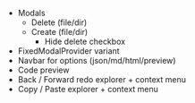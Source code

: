 - Modals
  - Delete (file/dir)
  - Create (file/dir)
    - Hide delete checkbox
- FixedModalProvider variant
- Navbar for options (json/md/html/preview)
- Code preview
- Back / Forward redo explorer + context menu
- Copy / Paste explorer + context menu
